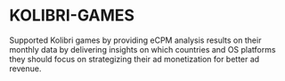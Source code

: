 # KOLIBRI-GAMES
Supported Kolibri games by providing eCPM analysis results on their monthly data by delivering insights on which countries and OS platforms they should focus on strategizing their ad monetization for better ad revenue.
